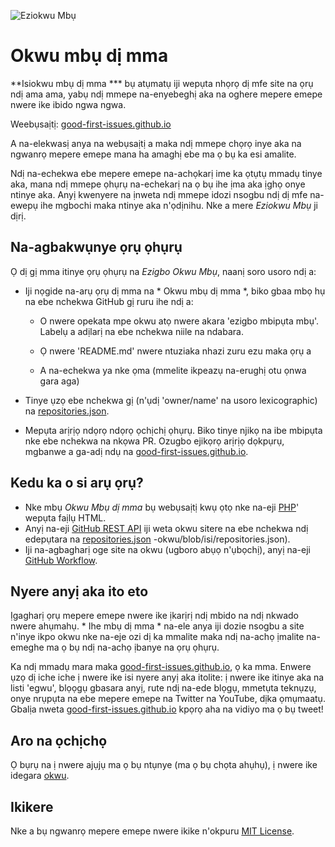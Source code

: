![Eziokwu Mbụ](./assets/github/social-preview.png)

# Okwu mbụ dị mma

**Isiokwu mbụ dị mma *** bụ atụmatụ iji wepụta nhọrọ dị mfe site na ọrụ ndị ama ama, yabụ ndị mmepe na-enyebeghị aka na oghere mepere emepe nwere ike ibido ngwa ngwa.

Weebụsaịtị: [good-first-issues.github.io](https://good-first-issues.github.io)

A na-elekwasị anya na webụsaịtị a maka ndị mmepe chọrọ inye aka na ngwanrọ mepere emepe mana ha amaghị ebe ma ọ bụ ka esi amalite.

Ndị na-echekwa ebe mepere emepe na-achọkarị ime ka ọtụtụ mmadụ tinye aka, mana ndị mmepe ọhụrụ na-echekarị na ọ bụ ihe ịma aka ịghọ onye ntinye aka. Anyị kwenyere na ịnweta ndị mmepe idozi nsogbu ndị dị mfe na-ewepụ ihe mgbochi maka ntinye aka n'ọdịnihu. Nke a mere *Eziokwu Mbụ* ji dịrị.

## Na-agbakwụnye ọrụ ọhụrụ

Ọ dị gị mma itinye ọrụ ọhụrụ na *Ezigbo Okwu Mbụ*, naanị soro usoro ndị a:

- Iji nọgide na-arụ ọrụ dị mma na * Okwu mbụ dị mma *, biko gbaa mbọ hụ na ebe nchekwa GitHub gị ruru ihe ndị a:

     - O nwere opekata mpe okwu atọ nwere akara 'ezigbo mbipụta mbụ'. Labelụ a adịlarị na ebe nchekwa niile na ndabara.

     - Ọ nwere 'README.md' nwere ntuziaka nhazi zuru ezu maka ọrụ a

     - A na-echekwa ya nke ọma (mmelite ikpeazụ na-erughị otu ọnwa gara aga)

- Tinye ụzọ ebe nchekwa gị (n'ụdị 'owner/name' na usoro lexicographic) na [repositories.json](https://github.com/gomzyakov/good-first-issue/blob/main/repositories.json).

- Mepụta arịrịọ ndọrọ ndọrọ ọchịchị ọhụrụ. Biko tinye njikọ na ibe mbipụta nke ebe nchekwa na nkọwa PR. Ozugbo ejikọrọ arịrịọ dọkpụrụ, mgbanwe a ga-adị ndụ na [good-first-issues.github.io](https://good-first-issues.github.io).

## Kedu ka o si arụ ọrụ?

- Nke mbụ *Okwu Mbụ dị mma* bụ webụsaịtị kwụ ọtọ nke na-eji [PHP](https://www.php.net)' wepụta faịlụ HTML.
- Anyị na-eji [GitHub REST API](https://docs.github.com/en/rest) iji weta okwu sitere na ebe nchekwa ndị edepụtara na [repositories.json](https://github.com/gomzyakov/good-first) -okwu/blob/isi/repositories.json).
- Iji na-agbagharị oge site na okwu (ugboro abụọ n'ụbọchị), anyị na-eji [GitHub Workflow](https://docs.github.com/en/actions/using-workflows).

## Nyere anyị aka ito eto

Ịgagharị ọrụ mepere emepe nwere ike ịkarịrị ndị mbido na ndị nkwado nwere ahụmahụ. * Ihe mbụ dị mma * na-ele anya iji dozie nsogbu a site n'inye ikpo okwu nke na-eje ozi dị ka mmalite maka ndị na-achọ ịmalite na-emeghe ma ọ bụ ndị na-achọ ịbanye na ọrụ ọhụrụ.

Ka ndị mmadụ mara maka [good-first-issues.github.io](https://good-first-issues.github.io), ọ ka mma. Enwere ụzọ dị iche iche ị nwere ike isi nyere anyị aka itolite: ị nwere ike itinye aka na listi 'egwu', blọọgụ gbasara anyị, rute ndị na-ede blọgụ, mmetụta teknụzụ, onye nrụpụta na ebe mepere emepe na Twitter na YouTube, dịka ọmụmaatụ. Gbalịa nweta [good-first-issues.github.io](https://good-first-issues.github.io) kpọrọ aha na vidiyo ma ọ bụ tweet!

## Aro na ọchịchọ

Ọ bụrụ na ị nwere ajụjụ ma ọ bụ ntụnye (ma ọ bụ chọta ahụhụ), ị nwere ike idegara [okwu](https://github.com/good-first-issues/good-first-issues.github.io/issues).

## Ikikere

Nke a bụ ngwanrọ mepere emepe nwere ikike n'okpuru [MIT License](https://github.com/good-first-issues/good-first-issues.github.io/blob/main/LICENSE).